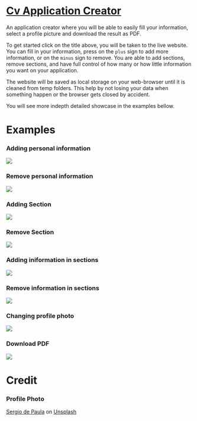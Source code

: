 # <a href="https://mclilzee.github.io/cv-application">Cv Application Creator</a>
An application creator where you will be able to easily fill your information, select a profile picture and download the result as PDF.

To get started click on the title above, you will be taken to the live website. You can fill in your information, press on the `plus` sign to add more information, or on the `minus` sign to remove. You are able to add sections, remove sections, and have full control of how many or how little information you want on your application.

The website will be saved as local storage on your web-browser until it is cleaned from temp folders. This help by not losing your data when something happen or the browser gets closed by accident.

You will see more indepth detailed showcase in the examples bellow.

# Examples

### Adding personal information
<img src="./examples/adding-information.gif" />

### Remove personal information
<img src="./examples/removing-information.gif" />

### Adding Section
<img src="./examples/adding-section.gif" />

### Remove Section
<img src="./examples/removing-section.gif" />

### Adding iniformation in sections
<img src="./examples/adding-section-information.gif" />

### Remove information in sections
<img src="./examples/removing-section-information.gif" />

### Changing profile photo
<img src="./examples/changing-profile-picture.gif" />

### Download PDF
<img src="./examples/download-pdf.gif" />



# Credit

### Profile Photo
<a href="https://unsplash.com/@sspaula?utm_source=unsplash&utm_medium=referral&utm_content=creditCopyText">Sergio de Paula</a> on <a href="https://unsplash.com/s/photos/person?utm_source=unsplash&utm_medium=referral&utm_content=creditCopyText">Unsplash</a>
